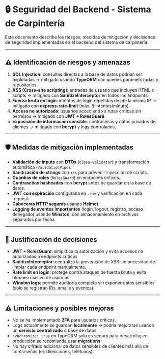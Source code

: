 # 🔒 Seguridad del Backend - Sistema de Carpintería

Este documento describe los riesgos, medidas de mitigación y decisiones de seguridad implementadas en el backend del sistema de carpintería.

---

## ⚠️ Identificación de riesgos y amenazas

1. **SQL Injection**: consultas directas a la base de datos podrían ser explotadas → mitigado usando **TypeORM** con queries parametrizadas y repositorios.
2. **XSS (Cross-site scripting)**: entradas de usuario que incluyen HTML o scripts → mitigado con **SanitizeInterceptor** en todos los endpoints.
3. **Fuerza bruta en login**: intentos de login repetidos desde la misma IP → mitigado con **express-rate-limit** (máx. 5 intentos/minuto).
4. **Acceso no autorizado**: usuarios accediendo a rutas críticas sin permisos → mitigado con **JWT + RolesGuard**.
5. **Exposición de información sensible**: contraseñas y datos privados de clientes → mitigado con **bcrypt** y logs controlados.

---

## 🛡️ Medidas de mitigación implementadas

- **Validación de inputs** con **DTOs** (`class-validator`) y transformación automática (`ValidationPipe`).
- **Sanitización de strings** con `xss` para prevenir inyección de scripts.
- **Guardias de roles** (`RolesGuard`) en endpoints críticos.
- **Contraseñas hasheadas** con **bcrypt** antes de guardar en la base de datos.
- **JWT con expiración** configurada en `.env` y verificación en cada request.
- **Cabeceras HTTP seguras** usando **Helmet**.
- **Logging de eventos importantes** (login, logout, registro, acceso denegado) usando **Winston**, con almacenamiento en archivos separados por fecha.

---

## 📌 Justificación de decisiones

- **JWT + RolesGuard**: simplifica la autorización y evita accesos no autorizados a endpoints críticos.
- **SanitizeInterceptor**: centraliza la prevención de XSS sin necesidad de limpiar cada endpoint manualmente.
- **Rate limit en login**: protege contra ataques de fuerza bruta y evita bloqueo masivo de usuarios.
- **Winston logs**: permite auditoría completa sin exponer datos sensibles (solo se registran IDs, emails y eventos).

---

## ⚠️ Limitaciones y posibles mejoras

- No se ha implementado **2FA** para usuarios críticos.
- Logs actualmente se guardan **localmente** → podría mejorarse usando un **servicio centralizado** o base de datos.
- `synchronize: true` en TypeORM solo es seguro para desarrollo; en producción se recomienda usar **migrations**.
- No hay cifrado adicional de datos sensibles de clientes más allá de contraseñas (ej: direcciones, teléfonos).

